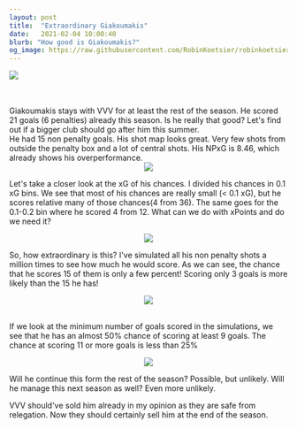 ```yaml
---
layout: post
title:  "Extraordinary Giakoumakis"
date:   2021-02-04 10:00:40
blurb: "How good is Giakoumakis?"
og_image: https://raw.githubusercontent.com/RobinKoetsier/robinkoetsier.github.io/master/assets/img/second_post/0.jpg
---
```



![](https://raw.githubusercontent.com/RobinKoetsier/robinkoetsier.github.io/master/assets/img/second_post/0.jpg )

<br />
<br />
Giakoumakis stays with VVV for at least the rest of the season. He scored 21 goals (6 penalties) already this season. Is he really that good? Let's find out if a bigger club should go after him this summer. 
<br />
He had 15 non penalty goals. His shot map looks great. Very few shots from outside the penalty box and a lot of central shots. His NPxG is 8.46, which already shows his overperformance.  
<div style="text-align:center"><img src="https://raw.githubusercontent.com/RobinKoetsier/robinkoetsier.github.io/master/assets/img/second_post/1.jpg" /></div>


Let's take a closer look at the xG of his chances. I divided his chances in 0.1 xG bins. We see that most of his chances are really small (< 0.1 xG), but he scores relative many of those chances(4 from 36). The same goes for the 0.1-0.2 bin where he scored 4 from 12.
What can we do with xPoints and do we need it?  
<div style="text-align:center"><img src="https://raw.githubusercontent.com/RobinKoetsier/robinkoetsier.github.io/master/assets/img/second_post/2.jpg" /></div>


So, how extraordinary is this? I've simulated all his non penalty shots a million times to see how much he would score. As we can see, the chance that he scores 15 of them is only a few percent! Scoring only 3 goals is more likely than the 15 he has!  
<div style="text-align:center"><img src="https://raw.githubusercontent.com/RobinKoetsier/robinkoetsier.github.io/master/assets/img/second_post/3.jpg" /></div>
<br />

If we look at the minimum number of goals scored in the simulations, we see that he has an almost 50% chance of scoring at least 9 goals. The chance at scoring 11 or more goals is less than 25%  
<div style="text-align:center"><img src="https://raw.githubusercontent.com/RobinKoetsier/robinkoetsier.github.io/master/assets/img/second_post/4.jpg" /></div>  

Will he continue this form the rest of the season? Possible, but unlikely. Will he manage this next season as well? Even more unlikely. 

VVV should've sold him already in my opinion as they are safe from relegation. Now they should certainly sell him at the end of the season.
